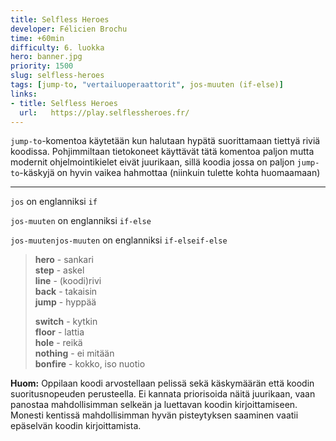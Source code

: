 ```yaml
---
title: Selfless Heroes
developer: Félicien Brochu
time: +60min
difficulty: 6. luokka
hero: banner.jpg
priority: 1500
slug: selfless-heroes
tags: [jump-to, "vertailuoperaattorit", jos-muuten (if-else)]
links:
- title: Selfless Heroes
  url:   https://play.selflessheroes.fr/
---
```



`jump-to`-komentoa käytetään kun halutaan hypätä suorittamaan tiettyä riviä koodissa. Pohjimmiltaan tietokoneet käyttävät tätä komentoa paljon mutta modernit ohjelmointikielet eivät juurikaan, sillä koodia jossa on paljon `jump-to`-käskyjä on hyvin vaikea hahmottaa (niinkuin tulette kohta huomaamaan)

---

`jos` on englanniksi `if`

`jos-muuten` on englanniksi `if-else`

`jos-muutenjos-muuten` on englanniksi `if-elseif-else`

> **hero** - sankari \
> **step** - askel \
> **line** - (koodi)rivi \
> **back** - takaisin \
> **jump** - hyppää
>
> **switch** - kytkin \
> **floor** - lattia \
> **hole** - reikä \
> **nothing** - ei mitään \
> **bonfire** - kokko, iso nuotio


**Huom:** Oppilaan koodi arvostellaan pelissä sekä käskymäärän että koodin suoritusnopeuden perusteella. Ei kannata priorisoida näitä juurikaan, vaan panostaa mahdollisimman selkeän ja luettavan koodin kirjoittamiseen. Monesti kentissä mahdollisimman hyvän pisteytyksen saaminen vaatii epäselvän koodin kirjoittamista.
